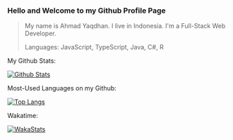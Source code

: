 ### Hello and Welcome to my Github Profile Page

> My name is Ahmad Yaqdhan. I live in Indonesia. I'm a Full-Stack Web Developer.
> 
> Languages: JavaScript, TypeScript, Java, C#, R

My Github Stats:

[![Github Stats](https://github-readme-stats.vercel.app/api?username=Mednoob&show_icons=true&theme=dark)](https://github.com/Mednoob)

Most-Used Languages on my Github:

[![Top Langs](https://github-readme-stats.vercel.app/api/top-langs/?username=Mednoob&layout=compact&theme=dark)](https://github.com/Mednoob)

Wakatime:

[![WakaStats](https://github-readme-stats.vercel.app/api/wakatime?username=Mednoob&layout=compact)](https://wakatime.com/@Mednoob)
